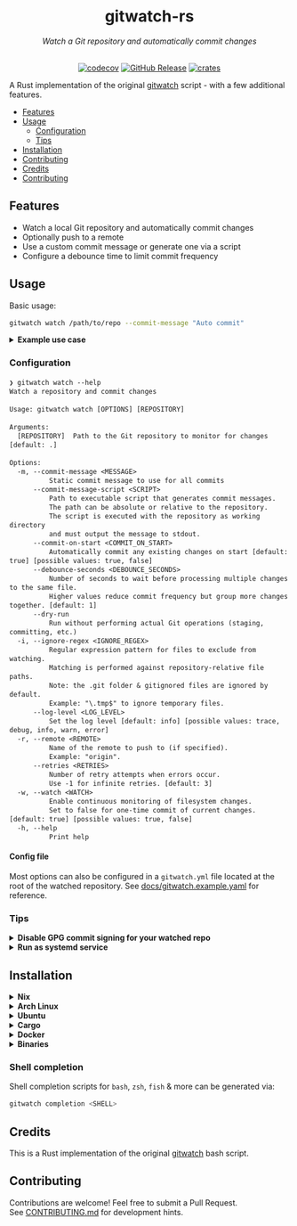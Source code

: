 <div align="center">

<h1>gitwatch-rs</h1>
<em>Watch a Git repository and automatically commit changes</em><br/><br/>

[![codecov](https://codecov.io/gh/croissong/gitwatch-rs/graph/badge.svg?token=UBV2B6146B)](https://codecov.io/gh/croissong/gitwatch-rs)
[![GitHub Release](https://img.shields.io/github/v/release/croissong/gitwatch-rs)](https://github.com/croissong/gitwatch-rs/releases/latest)
[![crates](https://img.shields.io/crates/v/gitwatch-rs.svg)](https://crates.io/crates/gitwatch-rs)

</div>

A Rust implementation of the original [gitwatch](https://github.com/gitwatch/gitwatch) script - with a few additional features.

- [Features](#features)
- [Usage](#usage)
  - [Configuration](#configuration)
  - [Tips](#tips)
- [Installation](#installation)
- [Contributing](#contributing)
- [Credits](#credits)
- [Contributing](#contributing)

## Features

- Watch a local Git repository and automatically commit changes
- Optionally push to a remote 
- Use a custom commit message or generate one via a script
- Configure a debounce time to limit commit frequency 


## Usage

Basic usage:
```sh
gitwatch watch /path/to/repo --commit-message "Auto commit"
```

<details>
<summary><b>Example use case</b></summary>

I use gitwatch to watch my local notes repository and generate commit messages using [aichat](https://github.com/sigoden/aichat).  
The [example](example/) folder contains a small repository demonstrating this use case:

<img src="docs/example.png" alt="Example use case">

</details>

### Configuration

```console
❯ gitwatch watch --help
Watch a repository and commit changes

Usage: gitwatch watch [OPTIONS] [REPOSITORY]

Arguments:
  [REPOSITORY]  Path to the Git repository to monitor for changes [default: .]

Options:
  -m, --commit-message <MESSAGE>
          Static commit message to use for all commits
      --commit-message-script <SCRIPT>
          Path to executable script that generates commit messages.
          The path can be absolute or relative to the repository.
          The script is executed with the repository as working directory
          and must output the message to stdout.
      --commit-on-start <COMMIT_ON_START>
          Automatically commit any existing changes on start [default: true] [possible values: true, false]
      --debounce-seconds <DEBOUNCE_SECONDS>
          Number of seconds to wait before processing multiple changes to the same file.
          Higher values reduce commit frequency but group more changes together. [default: 1]
      --dry-run
          Run without performing actual Git operations (staging, committing, etc.)
  -i, --ignore-regex <IGNORE_REGEX>
          Regular expression pattern for files to exclude from watching.
          Matching is performed against repository-relative file paths.
          Note: the .git folder & gitignored files are ignored by default.
          Example: "\.tmp$" to ignore temporary files.
      --log-level <LOG_LEVEL>
          Set the log level [default: info] [possible values: trace, debug, info, warn, error]
  -r, --remote <REMOTE>
          Name of the remote to push to (if specified).
          Example: "origin".
      --retries <RETRIES>
          Number of retry attempts when errors occur.
          Use -1 for infinite retries. [default: 3]
  -w, --watch <WATCH>
          Enable continuous monitoring of filesystem changes.
          Set to false for one-time commit of current changes. [default: true] [possible values: true, false]
  -h, --help
          Print help
```

#### Config file

Most options can also be configured in a `gitwatch.yml` file located at the root of the watched repository.
See [docs/gitwatch.example.yaml](docs/gitwatch.example.yaml) for reference.


### Tips

<details><summary><b>Disable GPG commit signing for your watched repo</b></summary>

If you've enabled `gpgsign` globally, you might want to disable it for the watched repositories, since `gitwatch` uses your regular git user to create the commits.

1. Add an include to a custom `.gitconfig` file to your local gitconfig:
   ```sh
   # cd /path/to/repo 
   git config --local include.path ../.gitconfig
   ```
2. Create a .gitconfig file (which can be committed):
   ```gitconfig
   [commit]
     gpgsign = false
   ```

</details>

<details><summary><b>Run as systemd service</b></summary>

Create a systemd user service file `gitwatch@.service`:
```ini
[Unit]
Description=Watch a Git repository and automatically commit changes

[Service]
ExecStart=/usr/local/bin/gitwatch watch %I
ExecStop=/bin/true

[Install]
WantedBy=default.target
```

I recommend you use it in combination with a config file, then you only need to pass the repo dir as argument:
```sh
systemctl --user start gitwatch@$(systemd-escape /path/to/repo/).service
```
   
   
There's also a [Nix module](nix/service.nix), which provides a home-manager service:
```nix
inputs = {
   gitwatch-rs.url = "github:croissong/gitwatch-rs";
};

...
  
imports = [ inputs.gitwatch-rs.modules.gitwatch ];

services.gitwatch = {
  notes = {
    repo_path = "${config.home.homeDirectory}/notes/";
    args = [ "--log-level=debug" ];
    extraPackages = with pkgs; [
      bash
      coreutils
      git
      aichat
    ];
  };
}
```

</details>

## Installation

<details><summary><b>Nix</b></summary>

A [flake.nix](./flake.nix) is available for Nix:
```nix
inputs = {
  gitwatch-rs.url = "github:croissong/gitwatch-rs";
};
# Reference the package as `inputs.gitwatch-rs.packages.<system>.default`
```

</details>


<details><summary><b>Arch Linux</b></summary>

[AUR package](https://aur.archlinux.org/packages/gitwatch-rs-bin)
```sh
paru -S gitwatch-rs-bin
```

</details>


<details><summary><b>Ubuntu</b></summary>

```sh
# TODO: Add Ubuntu package
```

</details>


<details><summary><b>Cargo</b></summary>

[crates.io](https://crates.io/crates/gitwatch-rs):
```sh
cargo install gitwatch-rs
```

</details>


<details><summary><b>Docker</b></summary>

[ghcr.io/croissong/gitwatch-rs](https://github.com/croissong/gitwatch-rs/pkgs/container/gitwatch-rs):
```sh
docker run -v /path/to/repo:/repo ghcr.io/croissong/gitwatch-rs:latest /repo
```

</details>


<details><summary><b>Binaries</b></summary>

Precompiled binaries are available for Linux and macOS from [releases](https://github.com/croissong/gitwatch-rs/releases).

</details>
 


### Shell completion

Shell completion scripts for `bash`, `zsh`, `fish` & more can be generated via:
```sh
gitwatch completion <SHELL>
```

## Credits

This is a Rust implementation of the original [gitwatch](https://github.com/gitwatch/gitwatch) bash script.  
 
## Contributing

Contributions are welcome! Feel free to submit a Pull Request.  
See [CONTRIBUTING.md](CONTRIBUTING.md) for development hints.

